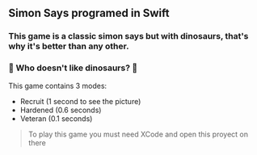 ## Simon Says programed in Swift
### This game is a classic simon says but with dinosaurs, that's why it's better than any other. 

### :t-rex: Who doesn't like dinosaurs? :sauropod:

This game contains 3 modes:

- Recruit (1 second to see the picture)
- Hardened (0.6 seconds)
- Veteran (0.1 seconds)

> To play this game you must need XCode and open this proyect on there
